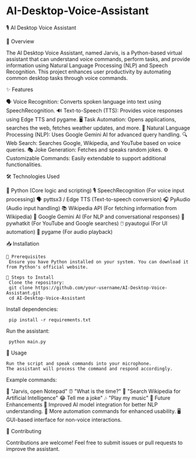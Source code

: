 # AI-Desktop-Voice-Assistant

🎙️ AI Desktop Voice Assistant

🚀 Overview

The AI Desktop Voice Assistant, named Jarvis, is a Python-based virtual assistant that can understand voice commands, perform tasks, and provide information using Natural Language Processing (NLP) and Speech Recognition. This project enhances user productivity by automating common desktop tasks through voice commands.


✨ Features

   🗣️ Voice Recognition: Converts spoken language into text using SpeechRecognition.
   🔊 Text-to-Speech (TTS): Provides voice responses using Edge TTS and pygame.
   🖥️ Task Automation: Opens applications, searches the web, fetches weather updates, and more.
   🤖 Natural Language Processing (NLP): Uses Google Gemini AI for advanced query handling.
   🔍 Web Search: Searches Google, Wikipedia, and YouTube based on voice queries.
   🎭 Joke Generation: Fetches and speaks random jokes.
   ⚙️ Customizable Commands: Easily extendable to support additional functionalities.


🛠️ Technologies Used

   🐍 Python (Core logic and scripting)
   🎙️ SpeechRecognition (For voice input processing)
   🗣️ pyttsx3 / Edge TTS (Text-to-speech conversion)
   🎧 PyAudio (Audio input handling)
   📚 Wikipedia API (For fetching information from Wikipedia)
   🤖 Google Gemini AI (For NLP and conversational responses)
   🔎 pywhatkit (For YouTube and Google searches)
   🖱️ pyautogui (For UI automation)
   🎵 pygame (For audio playback)


📥 Installation

    🔹 Prerequisites
     Ensure you have Python installed on your system. You can download it from Python's official website.

    🔹 Steps to Install
     Clone the repository:
     git clone https://github.com/your-username/AI-Desktop-Voice-Assistant.git
     cd AI-Desktop-Voice-Assistant


Install dependencies:

     pip install -r requirements.txt


Run the assistant:

     python main.py


🎯 Usage

    Run the script and speak commands into your microphone.
    The assistant will process the command and respond accordingly.


Example commands:

📝 "Jarvis, open Notepad"
⏰ "What is the time?"
📖 "Search Wikipedia for Artificial Intelligence"
😂  Tell me a joke"
🎶 "Play my music"
🔮 Future Enhancements
🤖 Improved AI model integration for better NLP understanding.
🔄 More automation commands for enhanced usability.
🖥️ GUI-based interface for non-voice interactions.


🤝 Contributing

Contributions are welcome! Feel free to submit issues or pull requests to improve the assistant.
